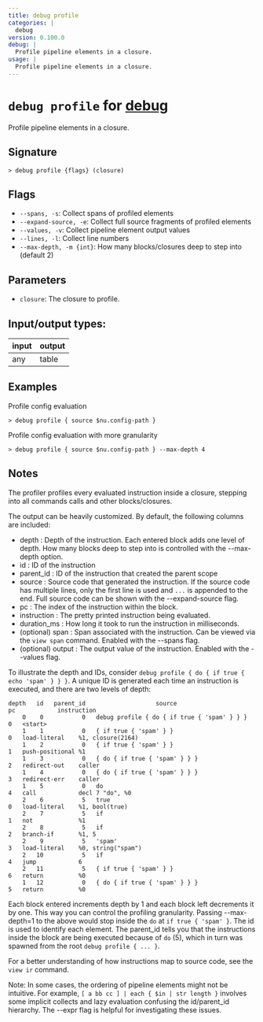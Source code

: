 ```yaml
---
title: debug profile
categories: |
  debug
version: 0.100.0
debug: |
  Profile pipeline elements in a closure.
usage: |
  Profile pipeline elements in a closure.
---
```

<!-- This file is automatically generated. Please edit the command in https://github.com/nushell/nushell instead. -->

# `debug profile` for [debug](/commands/categories/debug.md)

<div class='command-title'>Profile pipeline elements in a closure.</div>

## Signature

```> debug profile {flags} (closure)```

## Flags

 -  `--spans, -s`: Collect spans of profiled elements
 -  `--expand-source, -e`: Collect full source fragments of profiled elements
 -  `--values, -v`: Collect pipeline element output values
 -  `--lines, -l`: Collect line numbers
 -  `--max-depth, -m {int}`: How many blocks/closures deep to step into (default 2)

## Parameters

 -  `closure`: The closure to profile.


## Input/output types:

| input | output |
| ----- | ------ |
| any   | table  |

## Examples

Profile config evaluation
```nu
> debug profile { source $nu.config-path }

```

Profile config evaluation with more granularity
```nu
> debug profile { source $nu.config-path } --max-depth 4

```

## Notes
The profiler profiles every evaluated instruction inside a closure, stepping into all
commands calls and other blocks/closures.

The output can be heavily customized. By default, the following columns are included:
- depth       : Depth of the instruction. Each entered block adds one level of depth. How many
                blocks deep to step into is controlled with the --max-depth option.
- id          : ID of the instruction
- parent_id   : ID of the instruction that created the parent scope
- source      : Source code that generated the instruction. If the source code has multiple lines,
                only the first line is used and `...` is appended to the end. Full source code can
                be shown with the --expand-source flag.
- pc          : The index of the instruction within the block.
- instruction : The pretty printed instruction being evaluated.
- duration_ms : How long it took to run the instruction in milliseconds.
- (optional) span        : Span associated with the instruction. Can be viewed via the `view span`
                           command. Enabled with the --spans flag.
- (optional) output      : The output value of the instruction. Enabled with the --values flag.

To illustrate the depth and IDs, consider `debug profile { do { if true { echo 'spam' } } }`. A unique ID is generated each time an instruction is executed, and there are two levels of depth:

```
depth   id   parent_id                    source                     pc            instruction
    0    0           0   debug profile { do { if true { 'spam' } } }  0   <start>
    1    1           0   { if true { 'spam' } }                       0   load-literal    %1, closure(2164)
    1    2           0   { if true { 'spam' } }                       1   push-positional %1
    1    3           0   { do { if true { 'spam' } } }                2   redirect-out    caller
    1    4           0   { do { if true { 'spam' } } }                3   redirect-err    caller
    1    5           0   do                                           4   call            decl 7 "do", %0
    2    6           5   true                                         0   load-literal    %1, bool(true)
    2    7           5   if                                           1   not             %1
    2    8           5   if                                           2   branch-if       %1, 5
    2    9           5   'spam'                                       3   load-literal    %0, string("spam")
    2   10           5   if                                           4   jump            6
    2   11           5   { if true { 'spam' } }                       6   return          %0
    1   12           0   { do { if true { 'spam' } } }                5   return          %0
```

Each block entered increments depth by 1 and each block left decrements it by one. This way you can
control the profiling granularity. Passing --max-depth=1 to the above would stop inside the `do`
at `if true { 'spam' }`. The id is used to identify each element. The parent_id tells you that the
instructions inside the block are being executed because of `do` (5), which in turn was spawned from
the root `debug profile { ... }`.

For a better understanding of how instructions map to source code, see the `view ir` command.

Note: In some cases, the ordering of pipeline elements might not be intuitive. For example,
`[ a bb cc ] | each { $in | str length }` involves some implicit collects and lazy evaluation
confusing the id/parent_id hierarchy. The --expr flag is helpful for investigating these issues.